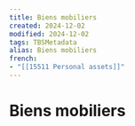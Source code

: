 ```yaml
---
title: Biens mobiliers
created: 2024-12-02
modified: 2024-12-02
tags: TBSMetadata
alias: Biens mobiliers
french:
- "[[15511 Personal assets]]"
---
```

# Biens mobiliers
